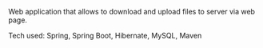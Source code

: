 Web application that allows to download and upload files to server via web page.

Tech used: Spring, Spring Boot, Hibernate, MySQL, Maven
